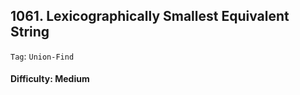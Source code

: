 ## 1061. Lexicographically Smallest Equivalent String

```Tag```: ```Union-Find```

#### Difficulty: Medium


